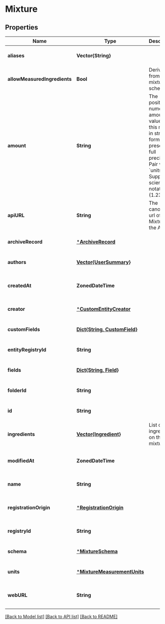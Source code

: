 # Mixture


## Properties
Name | Type | Description | Notes
------------ | ------------- | ------------- | -------------
**aliases** | **Vector{String}** |  | [optional] [default to nothing]
**allowMeasuredIngredients** | **Bool** | Derived from the mixture&#39;s schema. | [optional] [readonly] [default to nothing]
**amount** | **String** | The positive numerical amount value of this mixture in string format (to preserve full precision). Pair with &#x60;units&#x60;. Supports scientific notation (1.23e4). | [optional] [default to nothing]
**apiURL** | **String** | The canonical url of the Mixture in the API. | [optional] [readonly] [default to nothing]
**archiveRecord** | [***ArchiveRecord**](ArchiveRecord.md) |  | [optional] [default to nothing]
**authors** | [**Vector{UserSummary}**](UserSummary.md) |  | [optional] [default to nothing]
**createdAt** | **ZonedDateTime** |  | [optional] [readonly] [default to nothing]
**creator** | [***CustomEntityCreator**](CustomEntityCreator.md) |  | [optional] [default to nothing]
**customFields** | [**Dict{String, CustomField}**](CustomField.md) |  | [optional] [default to nothing]
**entityRegistryId** | **String** |  | [optional] [default to nothing]
**fields** | [**Dict{String, Field}**](Field.md) |  | [optional] [default to nothing]
**folderId** | **String** |  | [optional] [default to nothing]
**id** | **String** |  | [optional] [default to nothing]
**ingredients** | [**Vector{Ingredient}**](Ingredient.md) | List of ingredients on this mixture. | [optional] [default to nothing]
**modifiedAt** | **ZonedDateTime** |  | [optional] [readonly] [default to nothing]
**name** | **String** |  | [optional] [default to nothing]
**registrationOrigin** | [***RegistrationOrigin**](RegistrationOrigin.md) |  | [optional] [readonly] [default to nothing]
**registryId** | **String** |  | [optional] [default to nothing]
**schema** | [***MixtureSchema**](MixtureSchema.md) |  | [optional] [default to nothing]
**units** | [***MixtureMeasurementUnits**](MixtureMeasurementUnits.md) |  | [optional] [default to nothing]
**webURL** | **String** |  | [optional] [readonly] [default to nothing]


[[Back to Model list]](../README.md#models) [[Back to API list]](../README.md#api-endpoints) [[Back to README]](../README.md)


